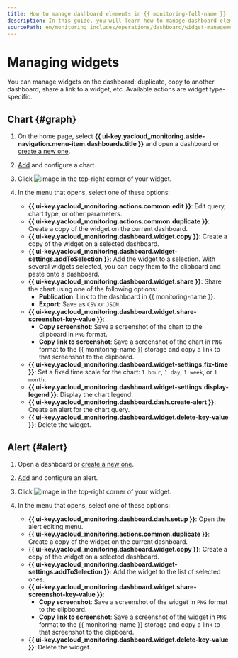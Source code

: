 ```yaml
---
title: How to manage dashboard elements in {{ monitoring-full-name }}
description: In this guide, you will learn how to manage dashboard elements in {{ monitoring-name }}.
sourcePath: en/monitoring_includes/operations/dashboard/widget-management.md
---
```


# Managing widgets

You can manage widgets on the dashboard: duplicate, copy to another dashboard, share a link to a widget, etc. Available actions are widget type-specific.

## Chart {#graph}

1. On the home page, select **{{ ui-key.yacloud_monitoring.aside-navigation.menu-item.dashboards.title }}** and open a dashboard or [create a new one](../dashboard/create.md). 
1. [Add](../dashboard/add-widget.md#graph) and configure a chart. 
1. Click ![image](../../../_assets/console-icons/ellipsis.svg) in the top-right corner of your widget. 
1. In the menu that opens, select one of these options:

    - **{{ ui-key.yacloud_monitoring.actions.common.edit }}**: Edit query, chart type, or other parameters.
    - **{{ ui-key.yacloud_monitoring.actions.common.duplicate }}**: Create a copy of the widget on the current dashboard.
    - **{{ ui-key.yacloud_monitoring.dashboard.widget.copy }}**: Create a copy of the widget on a selected dashboard.
    - **{{ ui-key.yacloud_monitoring.dashboard.widget-settings.addToSelection }}**: Add the widget to a selection. With several widgets selected, you can copy them to the clipboard and paste onto a dashboard.
    - **{{ ui-key.yacloud_monitoring.dashboard.widget.share }}**: Share the chart using one of the following options:
      - **Publication**: Link to the dashboard in {{ monitoring-name }}.
      - **Export**: Save as `CSV` or `JSON`.
    - **{{ ui-key.yacloud_monitoring.dashboard.widget.share-screenshot-key-value }}**:
      - **Copy screenshot**: Save a screenshot of the chart to the clipboard in `PNG` format.
      - **Copy link to screenshot**: Save a screenshot of the chart in `PNG` format to the {{ monitoring-name }} storage and copy a link to that screenshot to the clipboard.
    - **{{ ui-key.yacloud_monitoring.dashboard.widget-settings.fix-time }}**: Set a fixed time scale for the chart: `1 hour`, `1 day`, `1 week`, or `1 month`.
    - **{{ ui-key.yacloud_monitoring.dashboard.widget-settings.display-legend }}**: Display the chart legend.
    - **{{ ui-key.yacloud_monitoring.dashboard.dash.create-alert }}**: Create an alert for the chart query.
    - **{{ ui-key.yacloud_monitoring.dashboard.widget.delete-key-value }}**: Delete the widget.

## Alert {#alert}

1. Open a dashboard or [create a new one](../dashboard/create.md). 
1. [Add](../dashboard/add-widget.md#alert) and configure an alert.
1. Click ![image](../../../_assets/console-icons/ellipsis.svg) in the top-right corner of your widget. 
1. In the menu that opens, select one of these options:

    - **{{ ui-key.yacloud_monitoring.dashboard.dash.setup }}**: Open the alert editing menu.
    - **{{ ui-key.yacloud_monitoring.actions.common.duplicate }}**: Create a copy of the widget on the current dashboard.
    - **{{ ui-key.yacloud_monitoring.dashboard.widget.copy }}**: Create a copy of the widget on a selected dashboard.
    - **{{ ui-key.yacloud_monitoring.dashboard.widget-settings.addToSelection }}**: Add the widget to the list of selected ones.
    - **{{ ui-key.yacloud_monitoring.dashboard.widget.share-screenshot-key-value }}**:
      - **Copy screenshot**: Save a screenshot of the widget in `PNG` format to the clipboard.
      - **Copy link to screenshot**: Save a screenshot of the widget in `PNG` format to the {{ monitoring-name }} storage and copy a link to that screenshot to the clipboard.
    - **{{ ui-key.yacloud_monitoring.dashboard.widget.delete-key-value }}**: Delete the widget.
